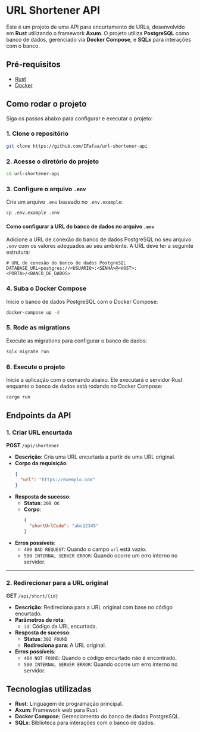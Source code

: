 # URL Shortener API

Este é um projeto de uma API para encurtamento de URLs, desenvolvido em **Rust** utilizando o framework **Axum**. O projeto utiliza **PostgreSQL** como banco de dados, gerenciado via **Docker Compose**, e **SQLx** para interações com o banco.

## Pré-requisitos

- [Rust](https://www.rust-lang.org/tools/install)
- [Docker](https://www.docker.com/)

## Como rodar o projeto

Siga os passos abaixo para configurar e executar o projeto:

### 1. Clone o repositório

```bash
git clone https://github.com/IFafaa/url-shortener-api
```

### 2. Acesse o diretório do projeto

```bash
cd url-shortener-api
```

### 3. Configure o arquivo `.env`

Crie um arquivo `.env` baseado no `.env.example`:

```bash
cp .env.example .env
```

#### Como configurar a URL do banco de dados no arquivo `.env`

Adicione a URL de conexão do banco de dados PostgreSQL no seu arquivo `.env` com os valores adequados ao seu ambiente. A URL deve ter a seguinte estrutura:

```env
# URL de conexão do banco de dados PostgreSQL
DATABASE_URL=postgres://<USUARIO>:<SENHA>@<HOST>:<PORTA>/<BANCO_DE_DADOS>
```

### 4. Suba o Docker Compose

Inicie o banco de dados PostgreSQL com o Docker Compose:

```bash
docker-compose up -d
```

### 5. Rode as migrations

Execute as migrations para configurar o banco de dados:

```bash
sqlx migrate run
```

### 6. Execute o projeto

Inicie a aplicação com o comando abaixo. Ele executará o servidor Rust enquanto o banco de dados está rodando no Docker Compose:

```bash
cargo run
```

## Endpoints da API

### 1. Criar URL encurtada

**POST** `/api/shortener`

- **Descrição**: Cria uma URL encurtada a partir de uma URL original.
- **Corpo da requisição**:
  ```json
  {
    "url": "https://exemplo.com"
  }
  ```
- **Resposta de sucesso**:
  - **Status**: `200 OK`
  - **Corpo**:
    ```json
    {
      "shortUrlCode": "abc12345"
    }
    ```
- **Erros possíveis**:
  - `400 BAD REQUEST`: Quando o campo `url` está vazio.
  - `500 INTERNAL SERVER ERROR`: Quando ocorre um erro interno no servidor.

---

### 2. Redirecionar para a URL original

**GET** `/api/short/{id}`

- **Descrição**: Redireciona para a URL original com base no código encurtado.
- **Parâmetros de rota**:
  - `id`: Código da URL encurtada.
- **Resposta de sucesso**:
  - **Status**: `302 FOUND`
  - **Redireciona para**: A URL original.
- **Erros possíveis**:
  - `404 NOT FOUND`: Quando o código encurtado não é encontrado.
  - `500 INTERNAL SERVER ERROR`: Quando ocorre um erro interno no servidor.


## Tecnologias utilizadas

- **Rust**: Linguagem de programação principal.
- **Axum**: Framework web para Rust.
- **Docker Compose**: Gerenciamento do banco de dados PostgreSQL.
- **SQLx**: Biblioteca para interações com o banco de dados.
